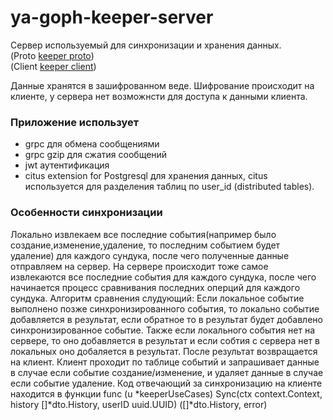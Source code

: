 # ya-goph-keeper-server

Сервер используемый для синхронизации и хранения данных.<br/>
(Proto [keeper proto](https://github.com/Puena/ya-goph-keeper-proto))<br/>
(Client [keeper client](https://github.com/Puena/ya-goph-keeper-client))

Данные хранятся в зашифрованном веде. Шифрование происходит на клиенте, у сервера нет возможнсти для доступа к данными клиента.

### Приложение использует
- grpc для обмена сообщениями
- grpc gzip для сжатия сообщений
- jwt аутентификация 
- citus extension for Postgresql для хранения данных, citus используется для разделения таблиц по user_id (distributed tables).

### Особенности синхронизации
Локально извлекаем все последние события(например было создание,изменение,удаление, то последним событием будет удаление) для каждого сундука, после чего полученные данные отправляем на сервер. На сервере происходит тоже самое извлекаются все последние события для каждого сундука, после чего начинается процесс сравнивания последних оперций для каждого сундука. Алгоритм сравнения слудующий: Если локальное событие выполнено позже синхронизированного события, то локально событие добавляется в результат, если обратное то в результат будет добавлено синхронизированное событие. Также если локального события нет на сервере, то оно добавляется в результат и если собтия с сервера нет в локальных оно добаляется в результат. После результат возвращается на клиент. Клиент проходит по таблице событий и запрашивает данные в случае если событие создание/изменение, и удаляет данные в случае если событие удаление. Код отвечающий за синхронизацию на клиенте находится в функции
func (u *keeperUseCases) Sync(ctx context.Context, history []*dto.History, userID uuid.UUID) ([]*dto.History, error)
